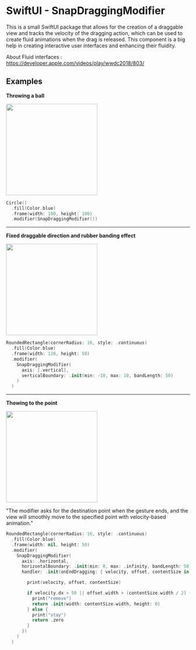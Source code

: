 # SwiftUI - SnapDraggingModifier 

This is a small SwiftUI package that allows for the creation of a draggable view and tracks the velocity of the dragging action, which can be used to create fluid animations when the drag is released. This component is a big help in creating interactive user interfaces and enhancing their fluidity.

About Fluid interfaces : https://developer.apple.com/videos/play/wwdc2018/803/

## Examples

**Throwing a ball**

<img width=250 src="https://user-images.githubusercontent.com/1888355/236678103-a982706d-ea22-4773-9071-2246b855e353.gif" />

```swift
Circle()
  .fill(Color.blue)
  .frame(width: 100, height: 100)
  .modifier(SnapDraggingModifier())
```

---

**Fixed draggable direction and rubber banding effect**

<img width=250 src="https://user-images.githubusercontent.com/1888355/236678569-fc91431a-33ec-48cb-a09f-f6b94fcb85c4.gif" />


```swift
RoundedRectangle(cornerRadius: 16, style: .continuous)
  .fill(Color.blue)
  .frame(width: 120, height: 50)
  .modifier(
    SnapDraggingModifier(
      axis: [.vertical],
      verticalBoundary: .init(min: -10, max: 10, bandLength: 50)
    )
  )
```

---

**Thowing to the point**

<img width=250 src="https://user-images.githubusercontent.com/1888355/236678943-e6cd9b26-0c5b-407a-8ed1-c1841254cc01.gif" />

"The modifier asks for the destination point when the gesture ends, and the view will smoothly move to the specified point with velocity-based animation."

```swift
RoundedRectangle(cornerRadius: 16, style: .continuous)
  .fill(Color.blue)
  .frame(width: nil, height: 50)
  .modifier(
    SnapDraggingModifier(
      axis: .horizontal,
      horizontalBoundary: .init(min: 0, max: .infinity, bandLength: 50),
      handler: .init(onEndDragging: { velocity, offset, contentSize in

        print(velocity, offset, contentSize)

        if velocity.dx > 50 || offset.width > (contentSize.width / 2) {
          print("remove")
          return .init(width: contentSize.width, height: 0)
        } else {
          print("stay")
          return .zero
        }
      })
    )
  )
```
